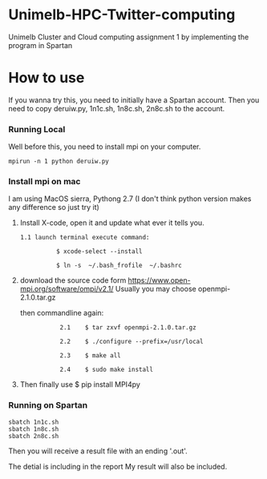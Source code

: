 # Unimelb-HPC-Twitter-computing
Unimelb Cluster and Cloud computing assignment 1 by implementing the program in Spartan

# How to use
If you wanna try this, you need to initially have a Spartan account.
Then you need to copy deruiw.py, 1n1c.sh, 1n8c.sh, 2n8c.sh to the account.

### Running Local
Well before this, you need to install mpi on your computer. 

```batch
mpirun -n 1 python deruiw.py
```
### Install mpi on mac
I am using MacOS sierra, Pythong 2.7 (I don't think python version makes any difference so just try it)
1. Install X-code, open it and update what ever it tells you.

       1.1 launch terminal execute command:

                 $ xcode-select --install

                 $ ln -s  ~/.bash_frofile  ~/.bashrc

2. download the source code form   https://www.open-mpi.org/software/ompi/v2.1/    Usually you may choose openmpi-2.1.0.tar.gz

     then commandline again:

                  2.1    $ tar zxvf openmpi-2.1.0.tar.gz

                  2.2    $ ./configure --prefix=/usr/local

                  2.3    $ make all

                  2.4    $ sudo make install

3. Then finally use     $ pip install MPI4py

### Running on Spartan

```commandline
sbatch 1n1c.sh
sbatch 1n8c.sh
sbatch 2n8c.sh
```
Then you will receive a result file with an ending '.out'.

The detial is including in the report
My result will also be included.
